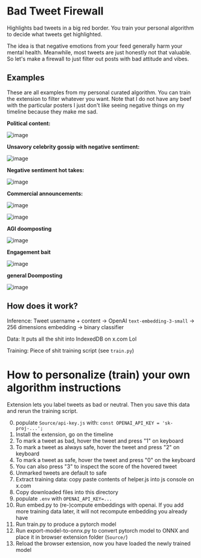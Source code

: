 # Bad Tweet Firewall

Highlights bad tweets in a big red border. You train your personal algorithm to decide what tweets get highlighted.

The idea is that negative emotions from your feed generally harm your mental health. Meanwhile, most tweets are just honestly not that valuable. So let's make a firewall to just filter out posts with bad attitude and vibes.

## Examples

These are all examples from my personal curated algorithm. You can train the extension to filter whatever you want. Note that I do not have any beef with the particular posters I just don't like seeing negative things on my timeline because they make me sad.

**Political content:**

![image](https://github.com/user-attachments/assets/9de61b2b-c72e-498c-99d3-9009f635e26d)

**Unsavory celebrity gossip with negative sentiment:**

![image](https://github.com/user-attachments/assets/c1ae48d7-d002-4dc8-b880-afdcf173aba2)

**Negative sentiment hot takes:**

![image](https://github.com/user-attachments/assets/0315bfe4-e45d-4736-b558-b128b5208708)

**Commercial announcements:**

![image](https://github.com/user-attachments/assets/380533f0-7134-4464-877d-0bb0642a90cb)

![image](https://github.com/user-attachments/assets/c978988f-352f-4dba-a6dc-16248544a504)

**AGI doomposting**

![image](https://github.com/user-attachments/assets/5fae843c-5f42-4bf3-90dc-979fb147ad2b)

**Engagement bait**

![image](https://github.com/user-attachments/assets/a2ff387d-788d-4d52-ae7c-caedbca70524)

**general Doomposting**

![image](https://github.com/user-attachments/assets/bf8fecb6-194a-4086-ae0c-c7c6f05a3e73)

## How does it work?

Inference: Tweet username + content -> OpenAI `text-embedding-3-small` -> 256 dimensions embedding -> binary classifier

Data: It puts all the shit into IndexedDB on x.com Lol

Training: Piece of shit training script (see `train.py`)

# How to personalize (train) your own algorithm instructions

Extension lets you label tweets as bad or neutral. Then you save this data and rerun the training script.

0. populate `Source/api-key.js` with: `const OPENAI_API_KEY = 'sk-proj-...';`
1. Install the extension, go on the timeline
2. To mark a tweet as bad, hover the tweet and press "1" on keyboard
3. To mark a tweet as always safe, hover the tweet and press "2" on keyboard
3. To mark a tweet as safe, hover the tweet and press "0" on the keyboard
3. You can also press "3" to inspect the score of the hovered tweet
4. Unmarked tweets are default to safe
5. Extract training data: copy paste contents of helper.js into js console on x.com
6. Copy downloaded files into this directory
6. populate `.env` with `OPENAI_API_KEY=...`
7. Run embed.py to (re-)compute embeddings with openai. If you add more training data later, it will not recompute embedding you already have
8. Run train.py to produce a pytorch model
9. Run export-model-to-onnx.py to convert pytorch model to ONNX and place it in browser extension folder (`Source/`)
10. Reload the browser extension, now you have loaded the newly trained model
